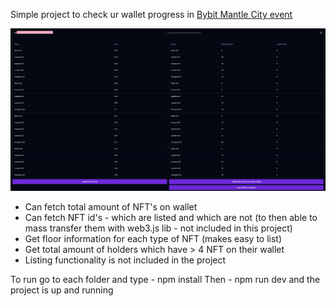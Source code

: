 Simple project to check ur wallet progress in [Bybit Mantle City event](https://www.bybit.com/en/web3/nft-pro/primary/Mantle_City_Canvas)

![Preview](preview.png)

- Can fetch total amount of NFT's on wallet 
- Can fetch NFT id's - which are listed and which are not (to then able to mass transfer them with web3.js lib - not included in this project)
- Get floor information for each type of NFT (makes easy to list)
- Get total amount of holders which have > 4 NFT on their wallet
- Listing functionality is not included in the project

To run go to each folder and type - npm install
Then - npm run dev and the project is up and running